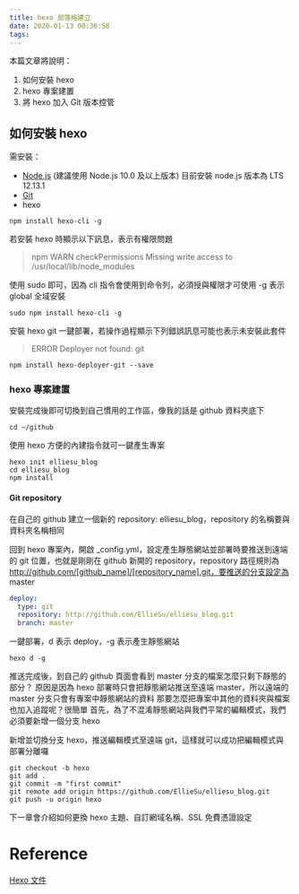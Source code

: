 ```yaml
---
title: hexo 部落格建立
date: 2020-01-13 00:36:58
tags:
---
```



本篇文章將說明：
1. 如何安裝 hexo
2. hexo 專案建置
3. 將 hexo 加入 Git 版本控管


## 如何安裝 hexo
需安裝：
- [Node.js](https://nodejs.org/en/) (建議使用 Node.js 10.0 及以上版本)
目前安裝 node.js 版本為 LTS 12.13.1
- [Git](https://git-scm.com/)
- hexo
```
npm install hexo-cli -g
```

若安裝 hexo 時顯示以下訊息，表示有權限問題
> npm WARN checkPermissions Missing write access to /usr/local/lib/node_modules

使用 sudo 即可，因為 cli 指令會使用到命令列，必須授與權限才可使用
-g 表示 global 全域安裝
```
sudo npm install hexo-cli -g
```

安裝 hexo git 一鍵部署，若操作過程顯示下列錯誤訊息可能也表示未安裝此套件
> ERROR Deployer not found: git
```
npm install hexo-deployer-git --save
```

### hexo 專案建置

安裝完成後即可切換到自己慣用的工作區，像我的話是 github 資料夾底下
```
cd ~/github
```
使用 hexo 方便的內建指令就可一鍵產生專案
```
hexo init elliesu_blog
cd elliesu_blog
npm install
```
#### Git repository
在自己的 github 建立一個新的 repository: elliesu_blog，repository 的名稱要與資料夾名稱相同

回到 hexo 專案內，開啟 _config.yml，設定產生靜態網站並部署時要推送到遠端的 git 位置，也就是剛剛在 github 新開的 repository，repository 路徑規則為 http://github.com/[github_name]/[repository_name].git，要推送的分支設定為 master
```yaml
deploy:
  type: git
  repository: http://github.com/EllieSu/elliesu_blog.git
  branch: master
```

一鍵部署，d 表示 deploy，-g 表示產生靜態網站
```
hexo d -g
```
推送完成後，到自己的 github 頁面會看到 master 分支的檔案怎麼只剩下靜態的部分？
原因是因為 hexo 部署時只會把靜態網站推送至遠端 master，所以遠端的 master 分支只會有專案中靜態網站的資料
那要怎麼把專案中其他的資料夾與檔案也加入追蹤呢？很簡單
首先，為了不混淆靜態網站與我們平常的編輯模式，我們必須要新增一個分支 hexo

新增並切換分支 hexo，推送編輯模式至遠端 git，這樣就可以成功把編輯模式與部署分離囉
```
git checkout -b hexo
git add .
git commit -m "first commit"
git remote add origin https://github.com/EllieSu/elliesu_blog.git
git push -u origin hexo
```

下一章會介紹如何更換 hexo 主題、自訂網域名稱、SSL 免費憑證設定

# Reference
[Hexo 文件](https://hexo.io/zh-tw/docs)